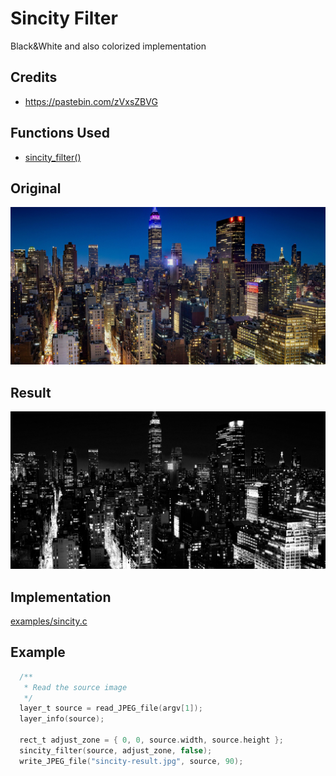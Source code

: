 # Sincity Filter

Black&White and also colorized implementation

## Credits

 * https://pastebin.com/zVxsZBVG

## Functions Used

- [sincity_filter()](../../../sincity.c)

## Original 
![Original Image](ny.jpg)

## Result
![Comics Result](sincity-result.jpg)

## Implementation

[examples/sincity.c](../../../examples/sincity.c)

## Example
```c
  /**
   * Read the source image
   */
  layer_t source = read_JPEG_file(argv[1]);
  layer_info(source);

  rect_t adjust_zone = { 0, 0, source.width, source.height };
  sincity_filter(source, adjust_zone, false);
  write_JPEG_file("sincity-result.jpg", source, 90);
```

